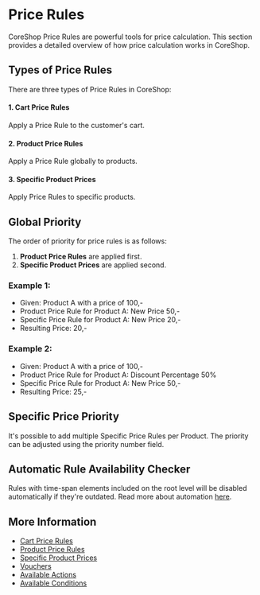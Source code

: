 # Price Rules

CoreShop Price Rules are powerful tools for price calculation. This section provides a detailed overview of how price calculation works in CoreShop.

## Types of Price Rules

There are three types of Price Rules in CoreShop:

#### 1. Cart Price Rules
Apply a Price Rule to the customer's cart.

#### 2. Product Price Rules
Apply a Price Rule globally to products.

#### 3. Specific Product Prices
Apply Price Rules to specific products.

## Global Priority

The order of priority for price rules is as follows:

1. **Product Price Rules** are applied first.
2. **Specific Product Prices** are applied second.

### Example 1:
- Given: Product A with a price of 100,-
- Product Price Rule for Product A: New Price 50,-
- Specific Price Rule for Product A: New Price 20,-
- Resulting Price: 20,-

### Example 2:
- Given: Product A with a price of 100,-
- Product Price Rule for Product A: Discount Percentage 50%
- Specific Price Rule for Product A: New Price 50,-
- Resulting Price: 25,-

## Specific Price Priority

It's possible to add multiple Specific Price Rules per Product. The priority can be adjusted using the priority number field.

## Automatic Rule Availability Checker

Rules with time-span elements included on the root level will be disabled automatically if they're outdated. Read more about automation [here](../10_Automation/index.md).

## More Information

- [Cart Price Rules](./01_Cart_Price_Rules.md)
- [Product Price Rules](./02_Product_Price_Rules.md)
- [Specific Product Prices](./03_Specific_Price_Rules.md)
- [Vouchers](./05_Vouchers.md)
- [Available Actions](./06_Actions.md)
- [Available Conditions](./07_Conditions.md)
